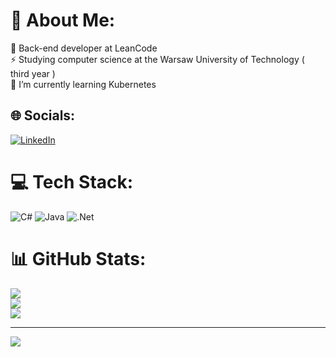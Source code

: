 # 💫 About Me:
🔭 Back-end developer at LeanCode<br>⚡ Studying computer science at the Warsaw University of Technology ( <br>third year )<br>🌱 I’m currently learning Kubernetes<br>


## 🌐 Socials:
[![LinkedIn](https://img.shields.io/badge/LinkedIn-%230077B5.svg?logo=linkedin&logoColor=white)](https://linkedin.com/in/mateusz-kułak-5a2134238) 

# 💻 Tech Stack:
![C#](https://img.shields.io/badge/c%23-%23239120.svg?style=for-the-badge&logo=c-sharp&logoColor=white) ![Java](https://img.shields.io/badge/java-%23ED8B00.svg?style=for-the-badge&logo=java&logoColor=white) ![.Net](https://img.shields.io/badge/.NET-5C2D91?style=for-the-badge&logo=.net&logoColor=white)
# 📊 GitHub Stats:
![](https://github-readme-stats.vercel.app/api?username=mateuszkulak&theme=dark&hide_border=true&include_all_commits=false&count_private=true)<br/>
![](https://github-readme-streak-stats.herokuapp.com/?user=mateuszkulak&theme=dark&hide_border=true)<br/>
![](https://github-readme-stats.vercel.app/api/top-langs/?username=mateuszkulak&theme=dark&hide_border=true&include_all_commits=false&count_private=true&layout=compact)

---
[![](https://visitcount.itsvg.in/api?id=mateuszkulak&icon=2&color=0)](https://visitcount.itsvg.in)


